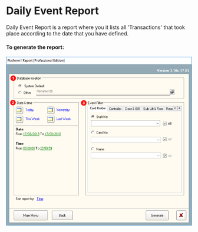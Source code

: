 # Daily Event Report

Daily Event Report is a report where you it lists all 'Transactions' that took place according to the date that you have defined.

#### To generate the report:

![](../.gitbook/assets/untitled1%20%289%29.png)


